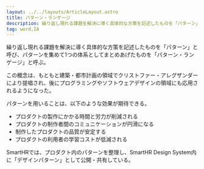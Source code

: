 ```yaml
---
layout: ../../layouts/ArticleLayout.astro
title: パターン・ランゲージ
description: 繰り返し現れる課題を解決に導く具体的な方策を記述したものを「パターン」と呼び、パターンを集めて1つの体系としてまとめあげたものを「パターン・ランゲージ」と呼ぶ。
tag: word,IA
---
```


繰り返し現れる課題を解決に導く具体的な方策を記述したものを「パターン」と呼び、パターンを集めて1つの体系としてまとめあげたものを「パターン・ランゲージ」と呼ぶ。

この概念は、もともと建築・都市計画の領域でクリストファー・アレグザンダーにより提唱され、後にプログラミングやソフトウェアデザインの領域にも応用されるようになった。

パターンを用いることは、以下のような効果が期待できる。

- プロダクトの製作にかかる時間と労力が削減される
- プロダクトの制作者間のコミュニケーションが円滑になる
- 制作したプロダクトの品質が安定する
- プロダクトの利用者の学習コストが低減される

SmartHRでは、プロダクト内のパターンを整理し、SmartHR Design System内に「デザインパターン」として公開・共有している。
